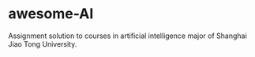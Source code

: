 # awesome-AI
Assignment solution to courses in artificial intelligence major of Shanghai Jiao Tong University.
